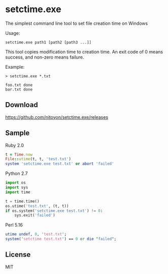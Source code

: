 setctime.exe
============

The simplest command line tool to set file creation time on Windows

Usage:

    setctime.exe path1 [path2 [path3 ...]]

This tool copies modification time to creation time. An exit code of 0 means success, and non-zero means failure.

Example:

    > setctime.exe *.txt
    
    foo.txt done
    bar.txt done

Download
--------

https://github.com/nitoyon/setctime.exe/releases


Sample
------

Ruby 2.0

```ruby
t = Time.now
File::utime(t, t, 'test.txt')
system 'setctime.exe test.txt' or abort 'failed'
```

Python 2.7

```python
import os
import sys
import time

t = time.time()
os.utime('test.txt', (t, t))
if os.system('setctime.exe test.txt') != 0:
    sys.exit('failed')
```

Perl 5.16

```perl
utime undef, 0, 'test.txt';
system('setctime test.txt') == 0 or die "failed";
```


License
-------

MIT
